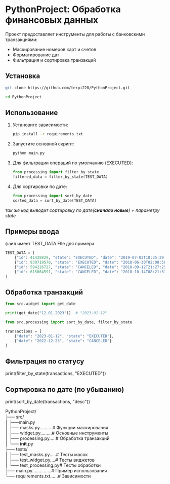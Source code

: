 # PythonProject: Обработка финансовых данных

Проект предоставляет инструменты для работы с банковскими транзакциями:
- Маскирование номеров карт и счетов
- Форматирование дат
- Фильтрация и сортировка транзакций

## Установка
```bash
git clone https://github.com/terpi228/PythonProject.git 
```
```bash
cd PythonProject
```
## Использование

1. Установите зависимости:
   ```bash
   pip install -r requirements.txt
   ```
2. Запустите основной скрипт:
    ```bash
    python main.py
    ```
3. Для фильтрации операций по умолчанию (EXECUTED):
    ```python
    from processing import filter_by_state
    filtered_data = filter_by_state(TEST_DATA)
    ```
4. Для сортировки по дате:
    ```python
    from processing import sort_by_date
    sorted_data = sort_by_date(TEST_DATA)
    ```
*так же код выводит сортировку по дате(**сначало новые**) + параметру state*

## Примеры ввода
файл имеет TEST_DATA FIle для примера

```python
TEST_DATA = [
    {"id": 41428829, "state": "EXECUTED", "date": "2019-07-03T18:35:29.512364"},
    {"id": 939719570, "state": "EXECUTED", "date": "2018-06-30T02:08:58.425572"},
    {"id": 594226727, "state": "CANCELED", "date": "2018-09-12T21:27:25.241689"},
    {"id": 615064591, "state": "CANCELED", "date": "2018-10-14T08:21:33.419441"},
]
   ```

## Обработка транзакций
```python
from src.widget import get_date

print(get_date("12.01.2023"))  # "2023-01-12"

from src.processing import sort_by_date, filter_by_state

transactions = [
    {"date": "2023-01-12", "state": "EXECUTED"},
    {"date": "2022-12-25", "state": "CANCELED"}
]
```

## Фильтрация по статусу
print(filter_by_state(transactions, "EXECUTED"))

## Сортировка по дате (по убыванию)
print(sort_by_date(transactions, "desc"))

PythonProject/\
├── src/\
│   ├──main.py\
│   ├── masks.py..........# Функции маскирования\
│   ├── widget.py.........# Основные инструменты\
│   ├── processing.py.....# Обработка транзакций\
│   └── __init__.py\
├── tests/\
│   ├── test_masks.py.....# Тесты масок\
│   ├── test_widget.py....# Тесты виджетов\
│   └── test_processing.py# Тесты обработки\
├── main.py...............# Пример использования\
└── requirements.txt......# Зависимости

